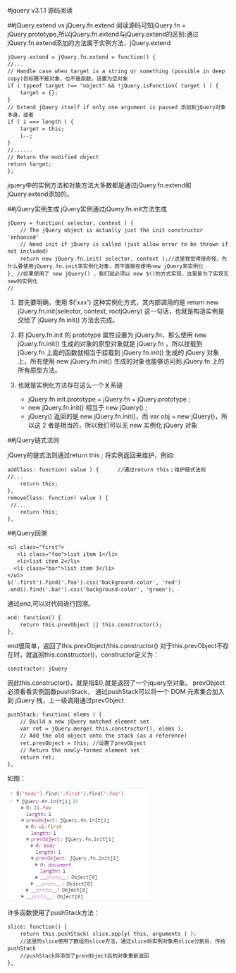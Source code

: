 #jquery v3.1.1 源码阅读


##jQuery.extend vs jQuery.fn.extend
阅读源码可知jQuery.fn = jQuery.prototype,所以jQuery.fn.extend与jQuery.extend的区别:通过jQuery.fn.extend添加的方法属于实例方法，jQuery.extend
    
    jQuery.extend = jQuery.fn.extend = function() {
    //...
    // Handle case when target is a string or something (possible in deep copy)目标既不是对象，也不是函数，设置为空对象
    if ( typeof target !== "object" && !jQuery.isFunction( target ) ) {
        target = {};
    }
    // Extend jQuery itself if only one argument is passed 添加到jQuery对象本身，或者
    if ( i === length ) {
        target = this;
        i--;
    }
    //......
    // Return the modified object
    return target;
    };


jquery中的实例方法和对象方法大多数都是通过jQuery.fn.extend和jQuery.extend添加的。

##jQuery实例生成
jQuery实例通过jQuery.fn.init方法生成
    
    jQuery = function( selector, context ) {
        // The jQuery object is actually just the init constructor 'enhanced'
        // Need init if jQuery is called (just allow error to be thrown if not included)
        return new jQuery.fn.init( selector, context );//这里我觉得很奇怪，为什么要使用jQuery.fn.init来实例化对象，而不直接在使用new jQuery来实例化
    }, //如果使用了 new jQuery() ，我们就必须以 new $()的方式实现，这里是为了实现无new的实例化                                      
    //
1. 首先要明确，使用 $('xxx') 这种实例化方式，其内部调用的是 return new jQuery.fn.init(selector, context, rootjQuery) 这一句话，也就是构造实例是交给了 jQuery.fn.init() 方法去完成。
2. 将 jQuery.fn.init 的 prototype 属性设置为 jQuery.fn，那么使用 new jQuery.fn.init() 生成的对象的原型对象就是 jQuery.fn ，所以挂载到 jQuery.fn 上面的函数就相当于挂载到 jQuery.fn.init() 生成的 jQuery 对象上，所有使用 new jQuery.fn.init() 生成的对象也能够访问到 jQuery.fn 上的所有原型方法。
3. 也就是实例化方法存在这么一个关系链  

    * jQuery.fn.init.prototype = jQuery.fn = jQuery.prototype ;
    * new jQuery.fn.init() 相当于 new jQuery() ;
    * jQuery() 返回的是 new jQuery.fn.init()，而 var obj = new jQuery()，所以这 2 者是相当的，所以我们可以无 new 实例化 jQuery 对象


##jQuery链式法则

 jQuery的链式法则通过return this ; 将实例返回来维护，例如:

    addClass: function( value ) {      //通过return this；维护链式法则
    //...
        return this;
    },
    removeClass: function( value ) {
     //... 
        return this;
    },

##jQuery回溯

    <ul class="first">
       <li class="foo">list item 1</li>
       <li>list item 2</li>
      <li class="bar">list item 3</li>
    </ul> 
    $('.first').find('.foo').css('background-color', 'red')
    .end().find('.bar').css('background-color', 'green');
通过end,可以对代码进行回溯。

    end: function() {
        return this.prevObject || this.constructor();
    },
end很简单，返回了this.prevObject/this.constructor()
对于this.prevObject不存在时，就返回this.constructor()，constructor定义为：
    
    constructor: jQuery
因此this.constructor()，就是指$(),就是返回了一个jquery空对象。
prevObject必须看看实例函数pushStack，
通过pushStack可以将一个 DOM 元素集合加入到 jQuery 栈，上一级调用通过prevObject

    pushStack: function( elems ) {
        // Build a new jQuery matched element set
        var ret = jQuery.merge( this.constructor(), elems );
        // Add the old object onto the stack (as a reference)
        ret.prevObject = this; //设置了prevObject 
        // Return the newly-formed element set
        return ret;
    },
如图：

![prevObject](../assets/images/1.1.png)

许多函数使用了pushStack方法：

    slice: function() {
        return this.pushStack( slice.apply( this, arguments ) );
        //这里的slice使用了数组的slice方法，通过slice将实例对象用slice分割后，传给pushStack
        //pushStack将添加了prevObject后的对象重新返回
    },
